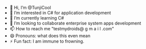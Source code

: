 - 👋 Hi, I’m @TunjiCool
- 👀 I’m interested in C# for application development
- 🌱 I’m currently learning C#
- 💞️ I’m looking to collaborate enterprise system apps development
- 📫 How to reach me "testmydroids@ g m a i l .com"
- 😄 Pronouns: what does this even mean
- ⚡ Fun fact: I am immune to frowning.

<!---
TunjiCool/TunjiCool is a ✨ special ✨ repository because its `README.md` (this file) appears on your GitHub profile.
You can click the Preview link to take a look at your changes.
--->
